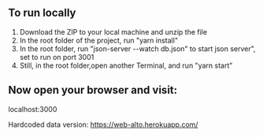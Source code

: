 
## To run locally
1. Download the ZIP to your local machine and unzip the file
2. In the root folder of the project, run "yarn install"
3. In the root folder, run "json-server --watch db.json" to start json server", set to run on port 3001
3. Still, in the root folder,open another Terminal, and run "yarn start" 

## Now open your browser and visit:

localhost:3000

Hardcoded data version:
https://web-alto.herokuapp.com/
